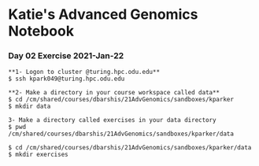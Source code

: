 # Katie's Advanced Genomics Notebook   

### Day 02 Exercise 2021-Jan-22 

	**1- Logon to cluster @turing.hpc.odu.edu**  
	$ ssh kpark049@turing.hpc.odu.edu

	**2- Make a directory in your course workspace called data**   
	$ cd /cm/shared/courses/dbarshis/21AdvGenomics/sandboxes/kparker
	$ mkdir data  

	3- Make a directory called exercises in your data directory
	$ pwd
	/cm/shared/courses/dbarshis/21AdvGenomics/sandboxes/kparker/data  

	$ cd /cm/shared/courses/dbarshis/21AdvGenomics/sandboxes/kparker/data
	$ mkdir exercises
	